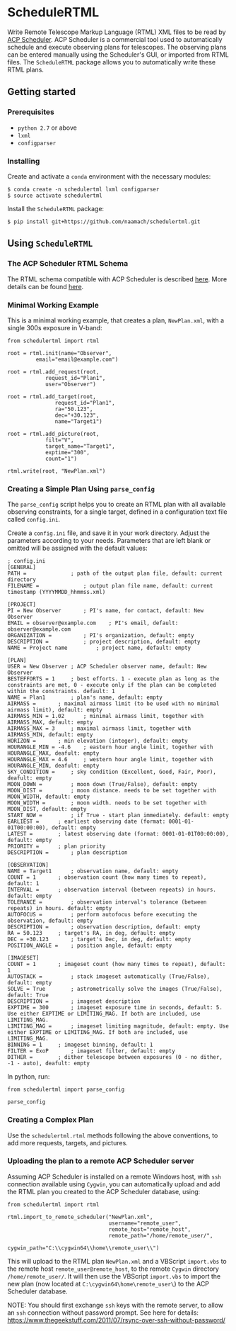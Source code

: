 # ScheduleRTML

Write Remote Telescope Markup Language (RTML) XML files to be read by [ACP Scheduler](http://scheduler.dc3.com/).
ACP Scheduler is a commercial tool used to automatically schedule and execute observing plans for telescopes.
The observing plans can be entered manually using the Scheduler's GUI, or imported from RTML files.
The `ScheduleRTML` package allows you to automatically write these RTML plans.

## Getting started

### Prerequisites

* `python 2.7` or above
* `lxml`
* `configparser`

### Installing

Create and activate a `conda` environment with the necessary modules:
```
$ conda create -n schedulertml lxml configparser
$ source activate schedulertml
```
Install the `ScheduleRTML` package:
```
$ pip install git+https://github.com/naamach/schedulertml.git
```

## Using `ScheduleRTML`

### The ACP Scheduler RTML Schema

The RTML schema compatible with ACP Scheduler is described [here](http://solo.dc3.com/ar/RefDocs/HelpFiles/ACPScheduler81Help/images/rtmlschema.png).
More details can be found [here](http://solo.dc3.com/ar/RefDocs/HelpFiles/ACPScheduler81Help/ImportExport.htm#rtml).

### Minimal Working Example

This is a minimal working example, that creates a plan, `NewPlan.xml`, with a single 300s exposure in V-band:

```
from schedulertml import rtml

root = rtml.init(name="Observer",
		 email="email@example.com")

root = rtml.add_request(root,
			request_id="Plan1",
			user="Observer")

root = rtml.add_target(root,
		       request_id="Plan1",
		       ra="50.123",
		       dec="+30.123",
		       name="Target1")

root = rtml.add_picture(root,
			filt="V",
			target_name="Target1",
			exptime="300",
			count="1")

rtml.write(root, "NewPlan.xml")
```

### Creating a Simple Plan Using `parse_config`

The `parse_config` script helps you to create an RTML plan with all available observing constraints, for a single target, defined in a configuration text file called `config.ini`.

Create a `config.ini` file, and save it in your work directory. Adjust the parameters according to your needs. Parameters that are left blank or omitted will be assigned with the default values:

```
; config.ini
[GENERAL]
PATH = 				; path of the output plan file, default: current directory
FILENAME =  			; output plan file name, default: current timestamp (YYYYMMDD_hhmmss.xml)

[PROJECT]
PI = New Observer 		; PI's name, for contact, default: New Observer
EMAIL = observer@example.com 	; PI's email, default: observer@example.com
ORGANIZATION = 			; PI's organization, default: empty
DESCRIPTION = 			; project description, default: empty
NAME = Project name 		; project name, default: empty

[PLAN]
USER = New Observer	; ACP Scheduler observer name, default: New Observer
BESTEFFORTS = 1 	; best efforts. 1 - execute plan as long as the constraints are met, 0 - execute only if the plan can be completed within the constraints. default: 1
NAME = Plan1 		; plan's name, default: empty
AIRMASS = 		; maximal airmass limit (to be used with no minimal airmass limit), default: empty
AIRMASS_MIN = 1.02  	; minimal airmass limit, together with AIRMASS_MAX, default: empty
AIRMASS_MAX = 3 	; maximal airmass limit, together with AIRMASS_MIN, default: empty
HORIZON = 		; min elevation (integer), default: empty
HOURANGLE_MIN = -4.6 	; eastern hour angle limit, together with HOURANGLE_MAX, deafult: empty
HOURANGLE_MAX = 4.6 	; western hour angle limit, together with HOURANGLE_MIN, deafult: empty
SKY_CONDITION = 	; sky condition (Excellent, Good, Fair, Poor), deafult: empty
MOON_DOWN = 		; moon down (True/False), default: empty
MOON_DIST = 		; moon distance. needs to be set together with MOON_WIDTH, default: empty
MOON_WIDTH = 		; moon width. needs to be set together with MOON_DIST, default: empty
START_NOW = 		; if True - start plan immediately. default: empty
EARLIEST = 		; earliest observing date (format: 0001-01-01T00:00:00), default: empty
LATEST = 		; latest observing date (format: 0001-01-01T00:00:00), default: empty
PRIORITY = 		; plan priority
DESCRIPTION = 		; plan description

[OBSERVATION]
NAME = Target1		; observation name, default: empty
COUNT = 1		; observation count (how many times to repeat), default: 1
INTERVAL = 		; observation interval (between repeats) in hours. default: empty
TOLERANCE =  		; observation interval's tolerance (between repeats) in hours. default: empty
AUTOFOCUS = 		; perform autofocus before executing the observation, default: empty
DESCRIPTION = 		; observation description, default: empty
RA = 50.123		; target's RA, in deg, default: empty
DEC = +30.123		; target's Dec, in deg, default: empty
POSITION_ANGLE = 	; position angle, default: empty

[IMAGESET]
COUNT = 1		; imageset count (how many times to repeat), default: 1
AUTOSTACK = 		; stack imageset automatically (True/False), default: empty
SOLVE = True		; astrometrically solve the images (True/False), default: True
DESCRIPTION = 		; imageset description
EXPTIME = 300 		; imageset exposure time in seconds, default: 5. Use either EXPTIME or LIMITING_MAG. If both are included, use LIMITING_MAG.
LIMITING_MAG = 		; imageset limiting magnitude, default: empty. Use either EXPTIME or LIMITING_MAG. If both are included, use LIMITING_MAG.
BINNING = 1		; imageset binning, default: 1
FILTER = ExoP		; imageset filter, default: empty
DITHER = 		; dither telescope between exposures (0 - no dither, -1 - auto), deafult: empty
```

In python, run:

```
from schedulertml import parse_config

parse_config
```

### Creating a Complex Plan

Use the `schedulertml.rtml` methods following the above conventions, to add more requests, targets, and pictures.

### Uploading the plan to a remote ACP Scheduler server

Assuming ACP Scheduler is installed on a remote Windows host, with `ssh` connection available using `Cygwin`, you can automatically upload and add the RTML plan you created to the ACP Scheduler database, using:

```
from schedulertml import rtml

rtml.import_to_remote_scheduler("NewPlan.xml",
                                username="remote_user",
                                remote_host="remote_host",
                                remote_path="/home/remote_user/",
                                cygwin_path="C:\\cygwin64\\home\\remote_user\\")
```

This will upload to the RTML plan `NewPlan.xml` and a VBScript `import.vbs` to the remote host `remote_user@remote_host`, to the remote `Cygwin` directory `/home/remote_user/`. It will then use the VBScript `import.vbs` to import the new plan (now located at `C:\cygwin64\home\remote_user\`) to the ACP Scheduler database.

NOTE: You should first exchange `ssh` keys with the remote server, to allow an `ssh` connection without password prompt. See here for details: https://www.thegeekstuff.com/2011/07/rsync-over-ssh-without-password/
